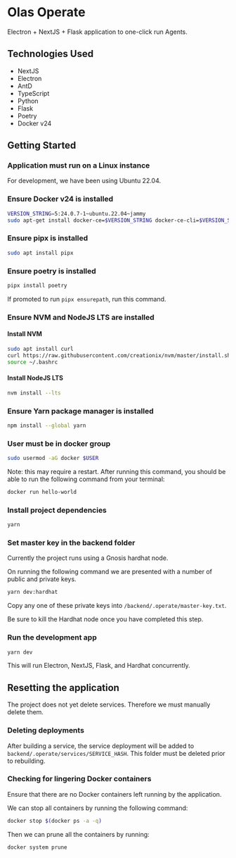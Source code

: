 # Olas Operate
Electron + NextJS + Flask application to one-click run Agents.

## Technologies Used
- NextJS
- Electron
- AntD
- TypeScript
- Python
- Flask
- Poetry
- Docker v24


## Getting Started

### Application must run on a Linux instance
For development, we have been using Ubuntu 22.04.

### Ensure Docker v24 is installed

```bash
VERSION_STRING=5:24.0.7-1~ubuntu.22.04~jammy
sudo apt-get install docker-ce=$VERSION_STRING docker-ce-cli=$VERSION_STRING containerd.io docker-buildx-plugin docker-compose-plugin
```

### Ensure pipx is installed

```bash
sudo apt install pipx
```

### Ensure poetry is installed

```bash
pipx install poetry
```

If promoted to run `pipx ensurepath`, run this command.

### Ensure NVM and NodeJS LTS are installed

#### Install NVM
```bash
sudo apt install curl 
curl https://raw.githubusercontent.com/creationix/nvm/master/install.sh | bash 
source ~/.bashrc
```

#### Install NodeJS LTS
```bash
nvm install --lts
```

### Ensure Yarn package manager is installed

```bash 
npm install --global yarn
```

### User must be in docker group

```bash
sudo usermod -aG docker $USER
```

Note: this may require a restart. After running this command, you should be able to run the following command from your terminal: 

```bash
docker run hello-world
```

### Install project dependencies

```bash
yarn
```

### Set master key in the backend folder

Currently the project runs using a Gnosis hardhat node.

On running the following command we are presented with a number of public and private keys. 

```bash
yarn dev:hardhat
```

Copy any one of these private keys into `/backend/.operate/master-key.txt`.

Be sure to kill the Hardhat node once you have completed this step.

### Run the development app

```bash
yarn dev
```

This will run Electron, NextJS, Flask, and Hardhat concurrently.

## Resetting the application

The project does not yet delete services. Therefore we must manually delete them.

### Deleting deployments

After building a service, the service deployment will be added to `backend/.operate/services/SERVICE_HASH`.
This folder must be deleted prior to rebuilding.

### Checking for lingering Docker containers

Ensure that there are no Docker containers left running by the application.

We can stop all containers by running the following command:
```bash
docker stop $(docker ps -a -q)
```

Then we can prune all the containers by running:
```bash
docker system prune
```